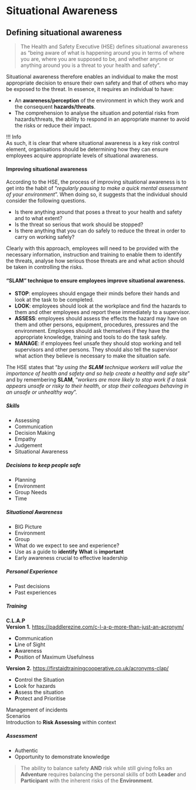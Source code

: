 # Situational Awareness
## Defining situational awareness  
 
> The Health and Safety Executive (HSE) defines situational awareness as “being aware of what is happening around you in terms of where you are, where you are supposed to be, and whether anyone or anything around you is a threat to your health and safety”.  

Situational awareness therefore enables an individual to make the most appropriate decision to ensure their own safety and that of others who may be exposed to the threat. In essence, it requires an individual to have:  
- An **awareness/perception** of the environment in which they work and the consequent **hazards/threats**.  
- The comprehension to analyse the situation and potential risks from hazards/threats, the ability to respond in an appropriate manner to avoid the risks or reduce their impact.  
  
!!! Info  
    As such, it is clear that where situational awareness is a key risk control element, organisations should be determining how they can ensure employees acquire appropriate levels of situational awareness.  

#### Improving situational awareness  
According to the HSE, the process of improving situational awareness is to get into the habit of “*regularly pausing to make a quick mental assessment of your environment*”. When doing so, it suggests that the individual should consider the following questions.  
- Is there anything around that poses a threat to your health and safety and to what extent?  
- Is the threat so serious that work should be stopped?  
- Is there anything that you can do safely to reduce the threat in order to carry on working safely?
  
Clearly with this approach, employees will need to be provided with the necessary information, instruction and training to enable them to identify the threats, analyse how serious those threats are and what action should be taken in controlling the risks.  

#### “SLAM” technique to ensure employees improve situational awareness.  
- **STOP**: employees should engage their minds before their hands and look at the task to be completed.  
- **LOOK**: employees should look at the workplace and find the hazards to them and other employees and report these immediately to a supervisor.  
- **ASSESS**: employees should assess the effects the hazard may have on them and other persons, equipment, procedures, pressures and the environment. Employees should ask themselves if they have the appropriate knowledge, training and tools to do the task safely.  
- **MANAGE**: if employees feel unsafe they should stop working and tell supervisors and other persons. They should also tell the supervisor what action they believe is necessary to make the situation safe.  

The HSE states that “*by using the **SLAM** technique workers will value the importance of health and safety and so help create a healthy and safe site*” and by remembering **SLAM**, “*workers are more likely to stop work if a task appears unsafe or risky to their health, or stop their colleagues behaving in an unsafe or unhealthy way*”.
  
##### Skills  
- Assessing  
- Communication  
- Decision Making  
- Empathy  
- Judgement  
- Situational Awareness  
##### Decisions to keep people safe  
- Planning  
- Environment  
- Group Needs  
- Time  
##### Situational Awareness  
- BIG Picture  
- Environment  
- Group  
- What do we expect to see and experience?  
- Use as a guide to **identify** **What** is **important**  
- Early awareness crucial to effective leadership 
   
##### Personal Experience  
- Past decisions  
- Past experiences 
   
##### Training  
**C.L.A.P**  
**Version 1.** https://paddlerezine.com/c-l-a-p-more-than-just-an-acronym/  
- **C**ommunication  
- **L**ine of Sight  
- **A**wareness  
- **P**osition of Maximum Usefulness  
  
**Version 2.** https://firstaidtrainingcooperative.co.uk/acronyms-clap/  
- **C**ontrol the Situation  
- **L**ook for hazards  
- **A**ssess the situation  
- **P**rotect and Prioritise
  
Management of incidents  
Scenarios  
Introduction to **Risk Assessing** within context  
  
##### Assessment  
- Authentic  
- Opportunity to demonstrate knowledge
  
> The ability to balance safety **AND** risk while still giving folks an **Adventure** requires balancing the personal skills of both **Leader** and **Participant** with the inherent risks of the **Environment**.  